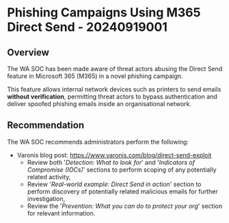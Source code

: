 # Phishing Campaigns Using M365 Direct Send - 20240919001

## Overview

The WA SOC has been made aware of threat actors abusing the Direct Send feature in Microsoft 365 (M365) in a novel phishing campaign.

This feature allows internal network devices such as printers to send emails **without verification**, permitting threat actors to bypass authentication and deliver spoofed phishing emails inside an organisational network.

## Recommendation

The WA SOC recommends administrators perform the following:

- Varonis blog post: <https://www.varonis.com/blog/direct-send-exploit>
  - Review both '*Detection: What to look for*' and '*Indicators of Compromise (IOCs)*' sections to perform scoping of any potentially related activity,
  - Review '*Real-world example: Direct Send in action*' section to perform discovery of potentially related malicious emails for further investigation,
  - Review the '*Prevention: What you can do to protect your org*' section for relevant information.
